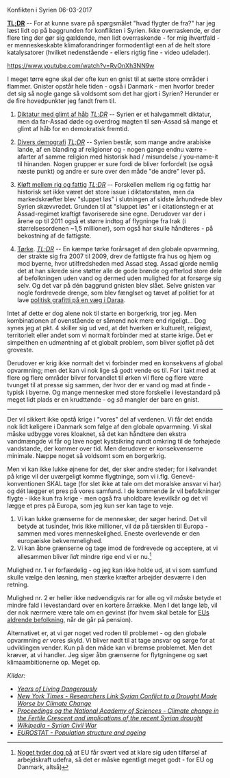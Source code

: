 Konfikten i Syrien
06-03-2017


**[TL;DR](http://en.wikipedia.org/wiki/Wikipedia:Too_long;_didn't_read)** -- For at kunne svare på spørgsmålet "hvad flygter de fra?" har jeg læst lidt op på baggrunden for konflikten i Syrien. Ikke overraskende, er der flere ting der gør sig gældende, men lidt overraskende - for mig ihvertfald - er menneskeskabte klimaforandringer formodentligt een af de helt store katalysatorer (hvilket nedenstående - ellers rigtig fine - video udelader).

https://www.youtube.com/watch?v=RvOnXh3NN9w

I meget tørre egne skal der ofte kun en gnist til at sætte store områder i flammer. Gnister opstår hele tiden - også i Danmark - men hvorfor breder det sig så nogle gange så voldsomt som det har gjort i Syrien? Herunder er de fire hovedpunkter jeg fandt frem til.

1. [Diktatur med glimt af håb](https://en.wikipedia.org/wiki/Syrian_Civil_War#Assad_government)
    *[TL;DR](http://en.wikipedia.org/wiki/Wikipedia:Too_long;_didn't_read)* -- Syrien er et halvgammelt diktatur, men da far-Assad døde og overdrog magten til søn-Assad så mange et glimt af håb for en demokratisk fremtid.

2. [Divers demografi](https://en.wikipedia.org/wiki/Syrian_Civil_War#Demographics)
    *[TL;DR](http://en.wikipedia.org/wiki/Wikipedia:Too_long;_didn't_read)* -- Syrien består, som mange andre arabiske lande, af en blanding af religioner og - nogen gange endnu værre - afarter af samme religion med historisk had / misundelse / you-name-it til hinanden. Nogen grupper er sure fordi de bliver forfordelt (se også næste punkt) og andre er sure over den måde "de andre" lever på.

3. [Kløft mellem rig og fattig](https://en.wikipedia.org/wiki/Syrian_Civil_War#Socio-economics)
    *[TL;DR](http://en.wikipedia.org/wiki/Wikipedia:Too_long;_didn't_read)* -- Forskellen mellem rig og fattig har historisk set ikke været det store issue i diktatorstaten, men da markedskræfter blev "sluppet løs" i slutningen af sidste århundrede blev Syrien skævvredet. Grunden til at "sluppet løs" er i citationstegn er at Assad-regimet kraftigt favoriserede sine egne. Derudover var der i årene op til 2011 også et større indtog af flygninge fra Irak (i størrelsesordenen ~1,5 millioner), som også har skulle håndteres - på bekostning af de fattigste.

4. [Tørke](http://www.nytimes.com/2015/03/03/science/earth/study-links-syria-conflict-to-drought-caused-by-climate-change.html).
    *[TL;DR](http://en.wikipedia.org/wiki/Wikipedia:Too_long;_didn't_read)* -- En kæmpe tørke forårsaget af den globale opvarmning, der strakte sig fra 2007 til 2009, drev de fattigste fra hus og hjem og mod byerne, hvor utilfredsheden med Assad steg. Assad gjorde nemlig det at han sikrede sine støtter alle de gode brønde og efterlod store dele af befolkningen uden vand og dermed uden mulighed for at forsørge sig selv. Og det var på dén baggrund gnisten blev slået. Selve gnisten var nogle fordrevede drenge, som blev fænglset og tævet af politiet for at lave [politisk grafitti på en væg i Daraa](http://www.npr.org/2012/03/16/148719850/revisiting-the-spark-that-kindled-the-syrian-uprising).

Intet af dette er dog alene nok til starte en borgerkrig, tror jeg. Men kombinationen af ovenstående er såmend nok mere end rigeligt... Dog synes jeg at pkt. 4 skiller sig ud ved, at det hverken er kulturelt, religiøst, territorielt eller andet som vi normalt forbinder med at starte krige. Det er simpelthen en udmøntning af et globalt problem, som bliver sjoflet på det groveste.

Derudover er krig ikke normalt det vi forbinder med en konsekvens af global opvarmning; men det kan vi nok lige så godt vende os til. For i takt med at flere og flere områder bliver forvandlet til ørken vil flere og flere være tvunget til at presse sig sammen, der hvor der er vand og mad at finde - typisk i byerne. Og mange mennesker med store forskelle i levestandard på meget lidt plads er en krudttønde - og *så* mangler der bare en gnist.

--------

Der vil sikkert ikke opstå krige i "vores" del af verdenen. Vi får det endda nok lidt køligere i Danmark som følge af den globale opvarmning. Vi skal måske udbygge vores kloaknet, så det kan håndtere den ekstra vandmængde vi får og lave noget kystsikring rundt omkring til de forhøjede vandstande, der kommer over tid. Men derudover er konsekvenserne minimale. Næppe noget så voldsomt som en borgerkrig.

Men vi kan ikke lukke øjnene for det, der sker andre steder; for i kølvandet på krige vil der uværgeligt komme flygtninge, som vi i.flg. Genevé-konventionen SKAL tage (for slet ikke at tale om det moralske ansvar vi har) og dét lægger et pres på vores samfund. I de kommende år vil befolkninger flygte - ikke kun fra krige - men også fra uholdbare levevilkår og det vil lægge et pres på Europa, som jeg kun ser kan tage to veje.

1. Vi kan lukke grænserne for de mennesker, der søger herind. Det vil betyde at tusinder, hvis ikke millioner, vil dø på tærsklen til Europa - sammen med vores menneskelighed. Eneste overlevende er den europæiske bekvemmelighed.
2. Vi kan åbne grænserne og tage imod de fordrevede og acceptere, at vi allesammen bliver *lidt* mindre rige end vi er nu.[^2]

Mulighed nr. 1 er forfærdelig - og jeg kan ikke holde ud, at vi som samfund skulle vælge den løsning, men stærke kræfter arbejder desværre i den retning.

Mulighed nr. 2 er heller ikke nødvendigvis rar for alle og vil *måske* betyde et mindre fald i levestandard over en kortere årrække. Men I det lange løb, vil der nok nærmere være tale om en gevinst (for hvem skal betale for [EUs aldrende befolkning](http://ec.europa.eu/eurostat/statistics-explained/index.php/File:Increase_in_the_share_of_the_population_aged_65_years_or_over_between_2004_and_2014_(percentage_points)_YB15.png), når de går på pension).

Alternativet er, at vi gør noget ved roden til problemet - og den globale opvarmning *er* vores skyld. Vi bliver nødt til at tage ansvar og sørge for at udviklingen vender. Kun på den måde kan vi bremse problemet. Men det kræver, at vi handler. Jeg siger åbn grænserne for flytgningene og sæt klimaambitionerne op. Meget op.

_Kilder:_

- _[Years of Living Dangerously ](http://yearsoflivingdangerously.tumblr.com/post/86898140738/this-comic-was-produced-in-partnership-by-years-of)_
- _[New York Times - Researchers Link Syrian Conflict to a Drought Made Worse by Climate Change](http://www.nytimes.com/2015/03/03/science/earth/study-links-syria-conflict-to-drought-caused-by-climate-change.html)_
- _[Proceedings og the National Academy of Sciences - Climate change in the Fertile Crescent and implications of the recent Syrian drought](http://www.pnas.org/content/112/11/3241.abstract)_
- _[Wikipedia - Syrian Civil War](https://en.wikipedia.org/wiki/Syrian_Civil_War)_
- _[EUROSTAT - Population structure and ageing](http://ec.europa.eu/eurostat/statistics-explained/index.php/Population_structure_and_ageing)_

[^2]: [Noget tyder dog på](http://www.reuters.com/article/2014/12/01/us-europe-demographics-idUSKCN0JF1KA20141201) at EU får svært ved at klare sig uden tilførsel af arbejdskraft udefra, så det er måske egentligt meget godt - for EU og Danmark, altså)
